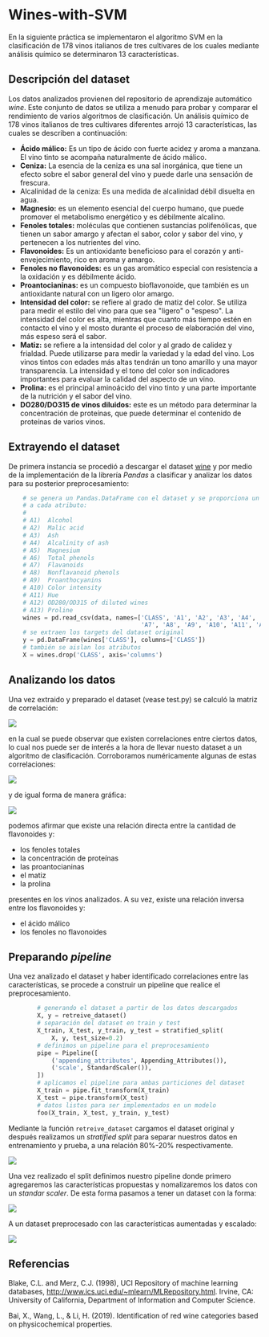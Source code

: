 # Wines-with-SVM
En la siguiente práctica se implementaron el algoritmo SVM en la clasificación de 178 vinos italianos de tres cultivares de los cuales mediante análisis químico se determinaron 13 características.

## Descripción del dataset
Los datos analizados provienen del repositorio de aprendizaje automático _wine_. Este conjunto de datos se utiliza a menudo para probar y comparar el rendimiento de varios algoritmos de clasificación. Un análisis químico de 178 vinos italianos de tres cultivares diferentes arrojó 13 características, las cuales se describen a continuación: 

* __Ácido málico:__ Es un tipo de ácido con fuerte acidez y aroma a manzana. El vino tinto se acompaña naturalmente de ácido málico.
* __Ceniza:__ La esencia de la ceniza es una sal inorgánica, que tiene un efecto sobre el sabor general del vino y puede darle una sensación de frescura.
* Alcalinidad de la ceniza: Es una medida de alcalinidad débil disuelta en agua.
* __Magnesio:__ es un elemento esencial del cuerpo humano, que puede promover el metabolismo energético y es débilmente alcalino.
* __Fenoles totales:__ moléculas que contienen sustancias polifenólicas, que tienen un sabor amargo y afectan el sabor, color y sabor del vino, y pertenecen a los nutrientes del vino.
* __Flavonoides:__ Es un antioxidante beneficioso para el corazón y anti-envejecimiento, rico en aroma y amargo.
* __Fenoles no flavonoides:__ es un gas aromático especial con resistencia a la oxidación y es débilmente ácido.
* __Proantocianinas:__ es un compuesto bioflavonoide, que también es un antioxidante natural con un ligero olor amargo.
* __Intensidad del color:__ se refiere al grado de matiz del color. Se utiliza para medir el estilo del vino para que sea "ligero" o "espeso". La intensidad del color es alta, mientras que cuanto más tiempo estén en contacto el vino y el mosto durante el proceso de elaboración del vino, más espeso será el sabor.
* __Matiz:__ se refiere a la intensidad del color y al grado de calidez y frialdad. Puede utilizarse para medir la variedad y la edad del vino. Los vinos tintos con edades más altas tendrán un tono amarillo y una mayor transparencia. La intensidad y el tono del color son indicadores importantes para evaluar la calidad del aspecto de un vino.
* __Prolina:__ es el principal aminoácido del vino tinto y una parte importante de la nutrición y el sabor del vino.
* __DO280/DO315 de vinos diluidos:__ este es un método para determinar la concentración de proteínas, que puede determinar el contenido de proteínas de varios vinos.

## Extrayendo el dataset
De primera instancia se procedió a descargar el dataset [wine](https://archive.ics.uci.edu/ml/machine-learning-databases/wine/) y por medio de la implementación de la librería _Pandas_ a clasificar y analizar los datos para su posterior preprocesamiento:
```Python
    # se genera un Pandas.DataFrame con el dataset y se proporciona un identificador
    # a cada atributo:
    #
    # A1)  Alcohol
    # A2)  Malic acid
    # A3)  Ash
    # A4)  Alcalinity of ash
    # A5)  Magnesium
    # A6)  Total phenols
    # A7)  Flavanoids
    # A8)  Nonflavanoid phenols
    # A9)  Proanthocyanins
    # A10) Color intensity
    # A11) Hue
    # A12) OD280/OD315 of diluted wines
    # A13) Proline
    wines = pd.read_csv(data, names=['CLASS', 'A1', 'A2', 'A3', 'A4', 'A5', 'A6',
                                     'A7', 'A8', 'A9', 'A10', 'A11', 'A12', 'A13'])
    # se extraen los targets del dataset original
    y = pd.DataFrame(wines['CLASS'], columns=['CLASS'])
    # también se aislan los atributos
    X = wines.drop('CLASS', axis='columns')
```
## Analizando los datos
Una vez extraido y preparado el dataset (vease test.py) se calculó la matriz de correlación:

![](/images/attribute-correlations.png)

en la cual se puede observar que existen correlaciones entre ciertos datos, lo cual nos puede ser de interés a la hora de llevar nuesto dataset a un algoritmo de clasificación. Corroboramos numéricamente algunas de estas correlaciones:

![](/images/correlations-w-A7.png)

y de igual forma de manera gráfica:

![](/images/correlations.png)

podemos afirmar que existe una relación directa entre la cantidad de flavonoides y:
* los fenoles totales
* la concentración de proteínas
* las proantocianinas
* el matiz
* la prolina

presentes en los vinos analizados. A su vez, existe una relación inversa entre los flavonoides y:
* el ácido málico
* los fenoles no flavonoides

## Preparando _pipeline_

Una vez analizado el dataset y haber identificado correlaciones entre las características, se procede a construir un pipeline que realice el preprocesamiento.

```Python
        # generando el dataset a partir de los datos descargados
        X, y = retreive_dataset()
        # separación del dataset en train y test
        X_train, X_test, y_train, y_test = stratified_split(
            X, y, test_size=0.2)
        # definimos un pipeline para el preprocesamiento
        pipe = Pipeline([
            ('appending_attributes', Appending_Attributes()),
            ('scale', StandardScaler()),
        ])
        # aplicamos el pipeline para ambas particiones del dataset
        X_train = pipe.fit_transform(X_train)
        X_test = pipe.transform(X_test)
        # datos listos para ser implementados en un modelo
        foo(X_train, X_test, y_train, y_test)
```
Mediante la función ```retreive_dataset``` cargamos el dataset original y después realizamos un _stratified split_ para separar nuestros datos en entrenamiento y prueba, a una relación 80%-20% respectivamente.

![](/images/stratified-split-histogram.png)

Una vez realizado el split definimos nuestro pipeline donde primero agregaremos las características propuestas y nomalizaremos los datos con un _standar scaler_. De esta forma pasamos a tener un dataset con la forma:

![](/images/X.png)

A un dataset preprocesado con las características aumentadas y escalado:

![](/images/Z.png)

## Referencias
Blake, C.L. and Merz, C.J. (1998), UCI Repository of machine learning databases, http://www.ics.uci.edu/~mlearn/MLRepository.html. Irvine, CA: University of California, Department of Information and Computer Science.

Bai, X., Wang, L., & Li, H. (2019). Identification of red wine categories based on physicochemical properties.